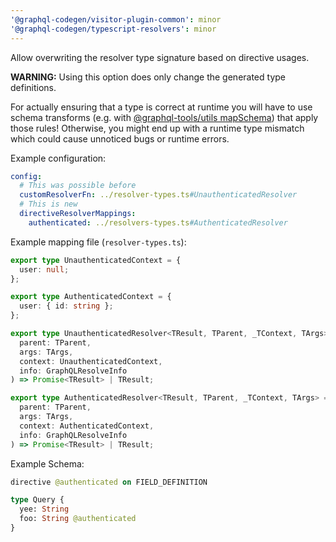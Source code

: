 ```yaml
---
'@graphql-codegen/visitor-plugin-common': minor
'@graphql-codegen/typescript-resolvers': minor
---
```


Allow overwriting the resolver type signature based on directive usages.

**WARNING:** Using this option does only change the generated type definitions.

For actually ensuring that a type is correct at runtime you will have to use schema transforms (e.g. with [@graphql-tools/utils mapSchema](https://www.graphql-tools.com/docs/schema-directives)) that apply those rules! Otherwise, you might end up with a runtime type mismatch which could cause unnoticed bugs or runtime errors.

Example configuration:

```yml
config:
  # This was possible before
  customResolverFn: ../resolver-types.ts#UnauthenticatedResolver
  # This is new
  directiveResolverMappings:
    authenticated: ../resolvers-types.ts#AuthenticatedResolver
```

Example mapping file (`resolver-types.ts`):

```ts
export type UnauthenticatedContext = {
  user: null;
};

export type AuthenticatedContext = {
  user: { id: string };
};

export type UnauthenticatedResolver<TResult, TParent, _TContext, TArgs> = (
  parent: TParent,
  args: TArgs,
  context: UnauthenticatedContext,
  info: GraphQLResolveInfo
) => Promise<TResult> | TResult;

export type AuthenticatedResolver<TResult, TParent, _TContext, TArgs> = (
  parent: TParent,
  args: TArgs,
  context: AuthenticatedContext,
  info: GraphQLResolveInfo
) => Promise<TResult> | TResult;
```

Example Schema:

```graphql
directive @authenticated on FIELD_DEFINITION

type Query {
  yee: String
  foo: String @authenticated
}
```
